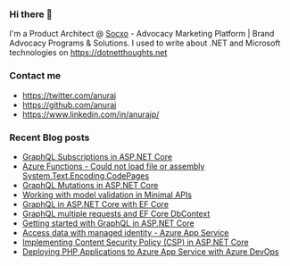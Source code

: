 ### Hi there 👋

I'm a Product Architect @ [Socxo](https://www.socxo.com/) - Advocacy Marketing Platform | Brand Advocacy Programs &amp; Solutions. I used to write about .NET and Microsoft technologies on https://dotnetthoughts.net

### Contact me
* https://twitter.com/anuraj
* https://github.com/anuraj
* https://www.linkedin.com/in/anurajp/

### Recent Blog posts
<!-- BLOGPOSTS:START -->
- [GraphQL Subscriptions in ASP.NET Core](https://dotnetthoughts.net/graphql-subscription-in-aspnetcore/)
- [Azure Functions - Could not load file or assembly System.Text.Encoding.CodePages](https://dotnetthoughts.net/azure-functions-could-not-load-file-or-assembly/)
- [GraphQL Mutations in ASP.NET Core](https://dotnetthoughts.net/graphql-mutations-in-aspnetcore/)
- [Working with model validation in Minimal APIs](https://dotnetthoughts.net/working-model-validation-in-minimal-api/)
- [GraphQL in ASP.NET Core with EF Core](https://dotnetthoughts.net/graphql-in-aspnetcore-with-efcore/)
- [GraphQL multiple requests and EF Core DbContext](https://dotnetthoughts.net/graphql-multiple-operations-and-efcore/)
- [Getting started with GraphQL in ASP.NET Core](https://dotnetthoughts.net/getting-started-with-graphql-aspnetcore/)
- [Access data with managed identity - Azure App Service](https://dotnetthoughts.net/access-data-with-managed-identity-azure-app-service/)
- [Implementing Content Security Policy (CSP) in ASP.NET Core](https://dotnetthoughts.net/implementing-content-security-policy-in-aspnetcore/)
- [Deploying PHP Applications to Azure App Service with Azure DevOps](https://dotnetthoughts.net/deploying-php-app-to-appservice-with-azure-devops/)
<!-- BLOGPOSTS:END -->
